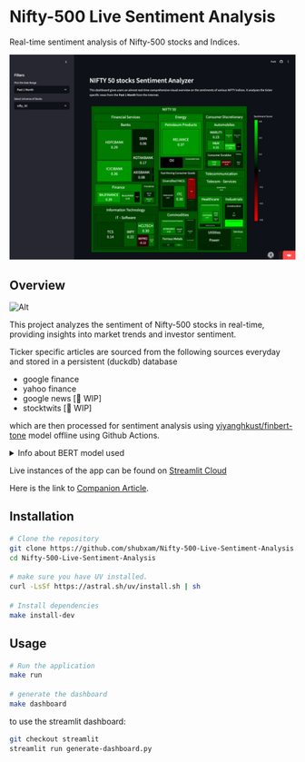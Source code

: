 # Nifty-500 Live Sentiment Analysis

Real-time sentiment analysis of Nifty-500 stocks and Indices.

![app-img](./res/app.png)

## Overview

![Alt](https://repobeats.axiom.co/api/embed/ff35eee02b7cadaba90d5a6699bcb47aea0040f9.svg "Repobeats analytics image")

This project analyzes the sentiment of Nifty-500 stocks in real-time, providing insights into market trends and investor sentiment.

Ticker specific articles are sourced from the following sources everyday and stored in a persistent (duckdb) database
- google finance
- yahoo finance
- google news [🚧 WIP]
- stocktwits [🚧 WIP]

which are then processed for sentiment analysis using [yiyanghkust/finbert-tone](https://huggingface.co/yiyanghkust/finbert-tone) model offline using Github Actions.

<details>

<summary>Info about BERT model used</summary>

🚧 To be added

</details>


Live instances of the app can be found on [Streamlit Cloud](https://nifty-sad.streamlit.app/)

Here is the link to [Companion Article](https://xumitcapital.medium.com/sentiment-analysis-dashboard-using-python-d40506e2709d).

<!--  # TODO: update installation and usage methods  -->

## Installation

```bash
# Clone the repository
git clone https://github.com/shubxam/Nifty-500-Live-Sentiment-Analysis.git
cd Nifty-500-Live-Sentiment-Analysis

# make sure you have UV installed.
curl -LsSf https://astral.sh/uv/install.sh | sh

# Install dependencies
make install-dev
```

## Usage

```bash
# Run the application
make run

# generate the dashboard
make dashboard
```

to use the streamlit dashboard:

```bash
git checkout streamlit
streamlit run generate-dashboard.py
```
